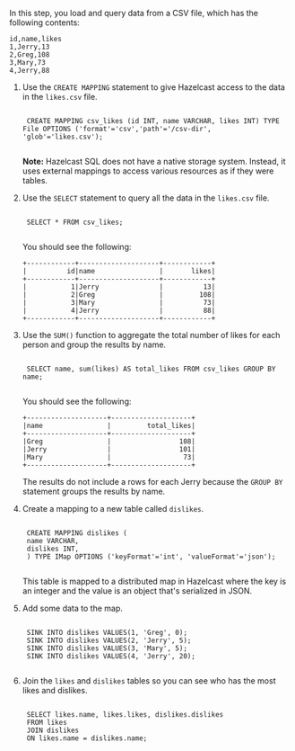 In this step, you load and query data from a CSV file, which has the following contents:

```
id,name,likes
1,Jerry,13
2,Greg,108
3,Mary,73
4,Jerry,88
```

1. Use the `CREATE MAPPING` statement to give Hazelcast access to the data in the `likes.csv` file.

    <code class="execute T2" title="Run command">
    CREATE MAPPING csv_likes (id INT, name VARCHAR, likes INT) TYPE File OPTIONS ('format'='csv','path'='/csv-dir', 'glob'='likes.csv');
    </code>

    **Note:** Hazelcast SQL does not have a native storage system. Instead, it uses external mappings to access various resources as if they were tables.

1. Use the `SELECT` statement to query all the data in the `likes.csv` file.

    <code class="execute T2" title="Run command">
    SELECT * FROM csv_likes;
    </code>

    You should see the following:

    ```
    +------------+--------------------+------------+
    |          id|name                |       likes|
    +------------+--------------------+------------+
    |           1|Jerry               |          13|
    |           2|Greg                |         108|
    |           3|Mary                |          73|
    |           4|Jerry               |          88|
    +------------+--------------------+------------+
    ```

1. Use the `SUM()` function to aggregate the total number of likes for each person and group the results by name.

    <code class="execute T2" title="Run command">
    SELECT name, sum(likes) AS total_likes FROM csv_likes GROUP BY name;
    </code>
    
    You should see the following:
    
    ```
    +--------------------+--------------------+
    |name                |         total_likes|
    +--------------------+--------------------+
    |Greg                |                 108|
    |Jerry               |                 101|
    |Mary                |                  73|
    +--------------------+--------------------+
    ```

    The results do not include a rows for each Jerry because the `GROUP BY` statement groups the results by name.

1. Create a mapping to a new table called `dislikes`.

    <code class="execute T2" title="Run command">
    CREATE MAPPING dislikes (
    name VARCHAR,
    dislikes INT,
    ) TYPE IMap OPTIONS ('keyFormat'='int', 'valueFormat'='json');
    </code>

    This table is mapped to a distributed map in Hazelcast where the key is an integer and the value is an object that's serialized in JSON.

1. Add some data to the map.

    <code class="execute T2" title="Run command">
    SINK INTO dislikes VALUES(1, 'Greg', 0);
    SINK INTO dislikes VALUES(2, 'Jerry', 5);
    SINK INTO dislikes VALUES(3, 'Mary', 5);
    SINK INTO dislikes VALUES(4, 'Jerry', 20);
    </code>

1. Join the `likes` and `dislikes` tables so you can see who has the most likes and dislikes.

    <code class="execute T2" title="Run command">
    SELECT likes.name, likes.likes, dislikes.dislikes
    FROM likes
    JOIN dislikes
    ON likes.name = dislikes.name;
    </code>